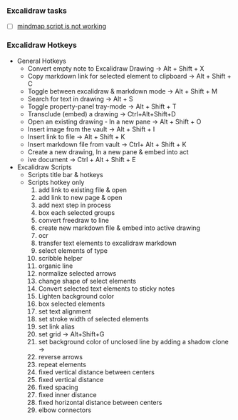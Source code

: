 ### Excalidraw tasks
- [ ] [mindmap script is not working](https://zsviczian.github.io/obsidian-excalidraw-plugin/Examples/templater_mindmap.html)


### Excalidraw Hotkeys
- General Hotkeys
	- Convert empty note to Excalidraw Drawing → Alt + Shift + X
	- Copy markdown link for selected element to clipboard → Alt + Shift + C 
	- Toggle between excalidraw & markdown mode → Alt + Shift + M 
	- Search for text in drawing → Alt + S 
	- Toggle property-panel tray-mode → Alt + Shift + T 
	- Transclude (embed) a drawing → Ctrl+Alt+Shift+D
	- Open an existing drawing - In a new pane → Alt + Shift + O 
	- Insert image from the vault → Alt + Shift + I 
	- Insert link to file → Alt + Shift + K 
	- Insert markdown file from vault → Ctrl+ Alt + Shift + K 
	- Create a new drawing, In a new pane & embed into act
	- ive document → Ctrl + Alt + Shift + E 
- Excalidraw Scripts
	- Scripts title bar & hotkeys
	- Scripts hotkey only
		1. add link to existing file & open
		2. add link to new page & open
		3. add next step in process
		4. box each selected groups
		5. convert freedraw to line
		6. create new markdown file & embed into active drawing
		7. ocr 
		8. transfer text elements to excalidraw markdown
		9. select elements of type
		10. scribble helper
		11. organic line
		12. normalize selected arrows
		13. change shape of select elements
		14. Convert selected text elements to sticky notes
		15. Lighten background color
		16. box selected elements
		17. set text alignment
		18. set stroke width of selected elements
		19. set link alias
		20. set grid → Alt+Shift+G
		21. set background color of unclosed line by adding a shadow clone → 
		22. reverse arrows
		23. repeat elements
		24. fixed vertical distance between centers
		25. fixed vertical distance
		26. fixed spacing
		27. fixed inner distance
		28. fixed horizontal distance between centers
		29. elbow connectors


